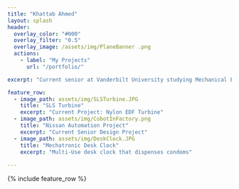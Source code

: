 ```yaml
---
title: "Khattab Ahmed"
layout: splash
header:
  overlay_color: "#000"
  overlay_filter: "0.5"
  overlay_image: /assets/img/PlaneBanner .png
  actions:
    - label: "My Projects"
      url: "/portfolio/"

excerpt: "Current senior at Vanderbilt University studying Mechanical Engineering. Passionate about making an impact on the world within the Aviation Industry. This website shares a little bit of my past experiece and some current projects I am working on. Feel free to contact me to discuss any oppetunites or questions."

feature_row:
  - image_path: assets/img/SLSTurbine.JPG
    title: "SLS Turbine"
    excerpt: "Current Project: Nylon EDF Turbine"
  - image_path: assets/img/CobotInFactory.png
    title: "Nissan Automation Project"
    excerpt: "Current Senior Design Project"
  - image_path: assets/img/DeskClock.JPG
    title: "Mechatronic Desk Clock"
    excerpt: "Multi-Use desk clock that dispenses condoms"  
   
---
```


{% include feature_row %}

